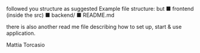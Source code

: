 followed you structure as suggested
Example file structure: but
■ frontend (inside the src)
■ backend/
■ README.md

there is also another read me file describing how to set up, start & use application.

Mattia Torcasio
